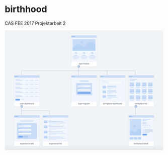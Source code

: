 # birthhood
CAS FEE 2017 Projektarbeit 2

![birthhood_components](https://raw.githubusercontent.com/mauricenaef/birthhood/assets/birthhood_components.png)